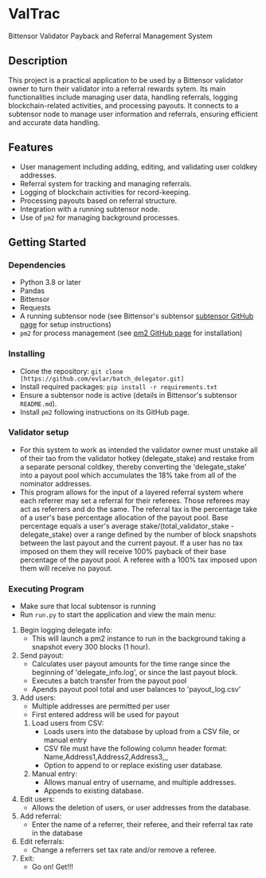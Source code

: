 # ValTrac
Bittensor Validator Payback and Referral Management System

## Description
This project is a practical application to be used by a Bittensor validator owner to turn their validator into a referral rewards sytem. Its main functionalities include managing user data, handling referrals, logging blockchain-related activities, and processing payouts. It connects to a subtensor node to manage user information and referrals, ensuring efficient and accurate data handling.

## Features
- User management including adding, editing, and validating user coldkey addresses.
- Referral system for tracking and managing referrals.
- Logging of blockchain activities for record-keeping.
- Processing payouts based on referral structure.
- Integration with a running subtensor node.
- Use of `pm2` for managing background processes.

## Getting Started

### Dependencies
- Python 3.8 or later
- Pandas
- Bittensor
- Requests
- A running subtensor node (see Bittensor's subtensor [subtensor GitHub page](https://github.com/opentensor/subtensor) for setup instructions)
- `pm2` for process management (see [pm2 GitHub page](https://github.com/Unitech/pm2) for installation)

### Installing
- Clone the repository: `git clone [https://github.com/evlar/batch_delegator.git]`
- Install required packages: `pip install -r requirements.txt`
- Ensure a subtensor node is active (details in Bittensor's subtensor `README.md`).
- Install `pm2` following instructions on its GitHub page.

### Validator setup
- For this system to work as intended the validator owner must unstake all of their tao from the validator hotkey (delegate_stake) and restake from a separate personal coldkey, thereby converting the 'delegate_stake' into a payout pool which accumulates the 18% take from all of the nominator addresses.
- This program allows for the input of a layered referral system where each referrer may set a referral for their referees. Those referees may act as referrers and do the same. The referral tax is the percentage take of a user's base percentage allocation of the payout pool. Base percentage equals a user's average stake/(total_validator_stake - delegate_stake) over a range defined by the number of block snapshots between the last payout and the current payout. If a user has no tax imposed on them they will receive 100% payback of their base percentage of the payout pool. A referee with a 100% tax imposed upon them will receive no payout. 


### Executing Program
- Make sure that local subtensor is running 
- Run `run.py` to start the application and view the main menu:

1. Begin logging delegate info:
    - This will launch a pm2 instance to run in the background taking a snapshot every 300 blocks (1 hour).
2. Send payout:
    - Calculates user payout amounts for the time range since the beginning of 'delegate_info.log', or since the last payout block. 
    - Executes a batch transfer from the payout pool
    - Apends payout pool total and user balances to 'payout_log.csv'
3. Add users:
    - Multiple addresses are permitted per user
    - First entered address will be used for payout
    1. Load users from CSV:
        - Loads users into the database by upload from a CSV file, or manual entry
        - CSV file must have the following column header format: Name,Address1,Address2,Address3,,,
        - Option to append to or replace existing user database.
    2. Manual entry:
        - Allows manual entry of username, and multiple addresses.
        - Appends to existing database.
4. Edit users:
    - Allows the deletion of users, or user addresses from the database.
5. Add referral:
    - Enter the name of a referrer, their referee, and their referral tax rate in the database
6. Edit referrals:
    - Change a referrers set tax rate and/or remove a referee.
7. Exit:
    - Go on! Get!!!